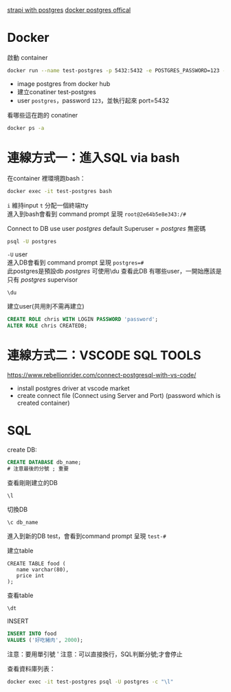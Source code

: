 [strapi with postgres](https://medium.com/dogus-tech-digital-solutions/creating-strapi-app-with-postgresql-e22f00d48b04)
[docker postgres offical](https://hub.docker.com/_/postgres)

# Docker
啟動 container
```bash
docker run --name test-postgres -p 5432:5432 -e POSTGRES_PASSWORD=123 -d postgres
```   
- image postgres from docker hub
- 建立conatiner test-postgres
- user `postgres`，password `123`，並執行起來 port=5432
  
看哪些這在跑的 conatiner 
```bash
docker ps -a
```

# 連線方式一：進入SQL via bash
在container 裡環境跑bash：
```bash
docker exec -it test-postgres bash
```
`i` 維持input `t` 分配一個終端tty  
進入到bash會看到 command prompt 呈現 `root@2e64b5e8e343:/# `  
  
Connect to DB use user _postgres_  default Superuser = _postgres_ 無密碼  
```bash
psql -U postgres
```
`-U` user   
進入DB會看到 command prompt 呈現 `postgres=# `  
此postgres是預設db _postgres_
可使用\du 查看此DB 有哪些user，一開始應該是只有 _postgres_ supervisor  
```
\du
```
  
建立user(共用則不需再建立)   
```sql
CREATE ROLE chris WITH LOGIN PASSWORD 'password';
ALTER ROLE chris CREATEDB;
```
  
# 連線方式二：VSCODE SQL TOOLS
https://www.rebellionrider.com/connect-postgresql-with-vs-code/  
- install postgres driver at vscode market
- create connect file (Connect using Server and Port) (password which is created container)

  
# SQL 
create DB:  
```sql
CREATE DATABASE db_name;
# 注意最後的分號 ; 重要
```
  
查看剛剛建立的DB
```
\l
```
  
切換DB
```
\c db_name
```
進入到新的DB test，會看到command prompt 呈現 `test-# `  
  
建立table  
```
CREATE TABLE food (
   name varchar(80),
   price int 
);
```

查看table  
```
\dt
```
  
INSERT   
```SQL
INSERT INTO food  
VALUES ('好吃豬肉', 2000);
```
注意：要用單引號 '
注意：可以直接換行，SQL判斷分號;才會停止

查看資料庫列表： 
```bash
docker exec -it test-postgres psql -U postgres -c "\l"
```
